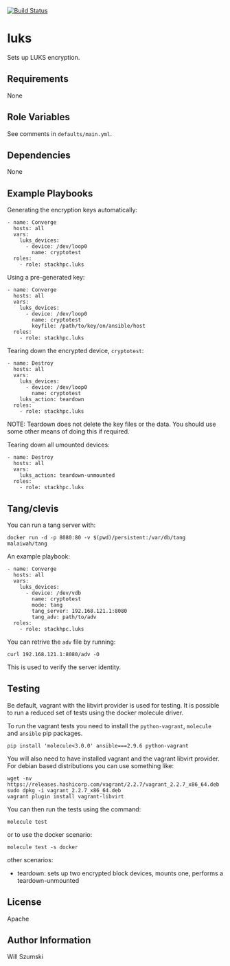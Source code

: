 [![Build Status](https://travis-ci.com/stackhpc/ansible-role-luks.svg?branch=master)](https://travis-ci.com/stackhpc/ansible-role-luks)

luks
=========

Sets up LUKS encryption.

Requirements
------------

None

Role Variables
--------------

See comments in `defaults/main.yml`.


Dependencies
------------

None

Example Playbooks
-----------------

Generating the encryption keys automatically:

```
- name: Converge
  hosts: all
  vars:
    luks_devices:
      - device: /dev/loop0
        name: cryptotest
  roles:
    - role: stackhpc.luks
```

Using a pre-generated key:

```
- name: Converge
  hosts: all
  vars:
    luks_devices:
      - device: /dev/loop0
        name: cryptotest
        keyfile: /path/to/key/on/ansible/host
  roles:
    - role: stackhpc.luks
```

Tearing down the encrypted device, `cryptotest`:

```
- name: Destroy
  hosts: all
  vars:
    luks_devices:
      - device: /dev/loop0
        name: cryptotest
    luks_action: teardown
  roles:
    - role: stackhpc.luks
```

NOTE: Teardown does not delete the key files or the data. You should
use some other means of doing this if required.

Tearing down all umounted devices:

```
- name: Destroy
  hosts: all
  vars:
    luks_action: teardown-unmounted
  roles:
    - role: stackhpc.luks
```

Tang/clevis
------------

You can run a tang server with:

```
docker run -d -p 8080:80 -v $(pwd)/persistent:/var/db/tang malaiwah/tang
```

An example playbook:

```
- name: Converge
  hosts: all
  vars:
    luks_devices:
      - device: /dev/vdb
        name: cryptotest
        mode: tang
        tang_server: 192.168.121.1:8080
        tang_adv: path/to/adv
  roles:
    - role: stackhpc.luks
```

You can retrive the `adv` file by running:

```
curl 192.168.121.1:8080/adv -O
```

This is used to verify the server identity.

Testing
-------

Be default, vagrant with the libvirt provider is used for testing. It is possible to run
a reduced set of tests using the docker molecule driver.

To run the vagrant tests you need to install the `python-vagrant`, `molecule` and `ansible` pip
packages.

```
pip install 'molecule<3.0.0' ansible===2.9.6 python-vagrant
```

You will also need to have installed vagrant and the vagrant libvirt provider. For debian
based distributions you can use something like:

```
wget -nv https://releases.hashicorp.com/vagrant/2.2.7/vagrant_2.2.7_x86_64.deb
sudo dpkg -i vagrant_2.2.7_x86_64.deb
vagrant plugin install vagrant-libvirt
```

You can then run the tests using the command:

```
molecule test
```

or to use the docker scenario:

```
molecule test -s docker
```

other scenarios:

- teardown: sets up two encrypted block devices, mounts one, performs a teardown-unmounted

License
-------

Apache

Author Information
------------------

Will Szumski
